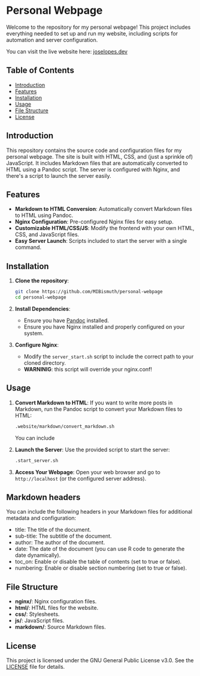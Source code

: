 # Personal Webpage

Welcome to the repository for my personal webpage! This project includes everything needed to set up and run my website, including scripts for automation and server configuration.

You can visit the live website here: [joselopes.dev](https://joselopes.dev)

## Table of Contents

- [Introduction](#introduction)
- [Features](#features)
- [Installation](#installation)
- [Usage](#usage)
- [File Structure](#file-structure)
- [License](#license)

## Introduction

This repository contains the source code and configuration files for my personal webpage. The site is built with HTML, CSS, and (just a sprinkle of) JavaScript. It includes Markdown files that are automatically converted to HTML using a Pandoc script. The server is configured with Nginx, and there's a script to launch the server easily.

## Features

- **Markdown to HTML Conversion**: Automatically convert Markdown files to HTML using Pandoc.
- **Nginx Configuration**: Pre-configured Nginx files for easy setup.
- **Customizable HTML/CSS/JS**: Modify the frontend with your own HTML, CSS, and JavaScript files.
- **Easy Server Launch**: Scripts included to start the server with a single command.

## Installation

1. **Clone the repository**:
    ```sh
    git clone https://github.com/MIBismuth/personal-webpage
    cd personal-webpage
    ```

2. **Install Dependencies**:
    - Ensure you have [Pandoc](https://pandoc.org/installing.html) installed.
    - Ensure you have Nginx installed and properly configured on your system.

3. **Configure Nginx**:
    - Modify the `server_start.sh` script to include the correct path to your cloned directory.
    - **WARNINIG**: this script will override your nginx.conf!

## Usage

1. **Convert Markdown to HTML**:
    If you want to write more posts in Markdown, run the Pandoc script to convert your Markdown files to HTML:
    ```sh
    .website/markdown/convert_markdown.sh
    ```

    You can include 

2. **Launch the Server**:
    Use the provided script to start the server:
    ```sh
    .start_server.sh
    ```

3. **Access Your Webpage**:
    Open your web browser and go to `http://localhost` (or the configured server address).

## Markdown headers

You can include the following headers in your Markdown files for additional metadata and configuration:

- title: The title of the document.
- sub-title: The subtitle of the document.
- author: The author of the document.
- date: The date of the document (you can use R code to generate the date dynamically).
- toc_on: Enable or disable the table of contents (set to true or false).
- numbering: Enable or disable section numbering (set to true or false).

## File Structure
- **nginx/**: Nginx configuration files.
- **html/**: HTML files for the website.
- **css/**: Stylesheets.
- **js/**: JavaScript files.
- **markdown/**: Source Markdown files.

## License

This project is licensed under the GNU General Public License v3.0. See the [LICENSE](LICENSE) file for details.
